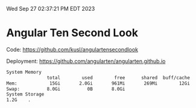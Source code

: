 Wed Sep 27 02:37:21 PM EDT 2023

# Angular Ten Second Look

Code: https://github.com/kusl/angulartensecondlook

Deployment: https://github.com/angularten/angularten.github.io

```bash
System Memory
               total        used        free      shared  buff/cache   available
Mem:            15Gi       2.0Gi       961Mi       269Mi        12Gi        12Gi
Swap:          8.0Gi          0B       8.0Gi
System Storage
1.2G	.
```
